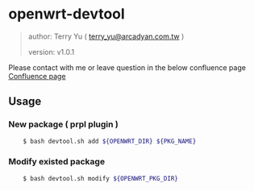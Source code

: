 # openwrt-devtool

> author: Terry Yu ( terry_yu@arcadyan.com.tw )
>
> version: v1.0.1


Please contact with me or leave question in the below confluence page
[Confluence page](https://arc-conf.arcadyan.com.tw/display/TERRYYU/Orange+-+openwrt-devtool)


## Usage

### New package ( prpl plugin )
``` bash
    $ bash devtool.sh add ${OPENWRT_DIR} ${PKG_NAME}
```

### Modify existed package 
``` bash 
    $ bash devtool.sh modify ${OPENWRT_PKG_DIR}
```


